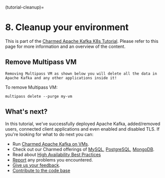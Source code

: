 (tutorial-cleanup)=
# 8. Cleanup your environment

This is part of the [Charmed Apache Kafka K8s Tutorial](index.md). Please refer to this page for more information and an overview of the content.

## Remove Multipass VM

```{caution}
Removing Multipass VM as shown below you will delete all the data in Apache Kafka and any other applications inside it!
```

To remove Multipass VM:

```shell
multipass delete --purge my-vm
```

## What's next?

In this tutorial, we've successfully deployed Apache Kafka, added/removed users, connected client applications and even enabled and disabled TLS. 
If you're looking for what to do next you can:

- Run [Charmed Apache Kafka on VMs](https://github.com/canonical/kafka-operator).
- Check out our Charmed offerings of [MySQL](https://charmhub.io/mysql-k8s), [PostgreSQL](https://charmhub.io/postgresql-k8s), [MongoDB](https://charmhub.io/mongodb-k8s).
- Read about [High Availability Best Practices](https://canonical.com/blog/database-high-availability)
- [Report](https://github.com/canonical/kafka-k8s-operator/issues) any problems you encountered.
- [Give us your feedback](https://matrix.to/#/#charmhub-data-platform:ubuntu.com).
- [Contribute to the code base](https://github.com/canonical/kafka-k8s-operator)
